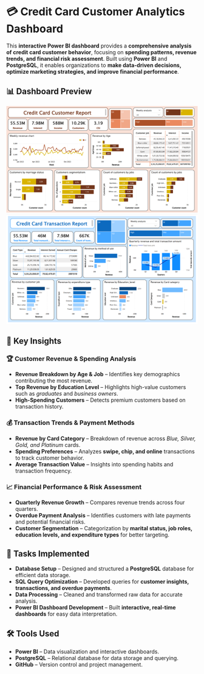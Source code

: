 # 💳 Credit Card Customer Analytics Dashboard  

This **interactive Power BI dashboard** provides a **comprehensive analysis of credit card customer behavior**, focusing on **spending patterns, revenue trends, and financial risk assessment**. Built using **Power BI** and **PostgreSQL**, it enables organizations to **make data-driven decisions, optimize marketing strategies, and improve financial performance**.  

## 📊 Dashboard Preview  

![Customer Revenue Dashboard](dashboard/cc_customers.png)  
![Transaction Analysis Dashboard](dashboard/cc_transactions.png)  

## 🚀 Key Insights  

### 🏆 Customer Revenue & Spending Analysis  
- **Revenue Breakdown by Age & Job** – Identifies key demographics contributing the most revenue.  
- **Top Revenue by Education Level** – Highlights high-value customers such as *graduates* and *business owners*.  
- **High-Spending Customers** – Detects premium customers based on transaction history.  

### 💰 Transaction Trends & Payment Methods  
- **Revenue by Card Category** – Breakdown of revenue across *Blue, Silver, Gold, and Platinum* cards.  
- **Spending Preferences** – Analyzes **swipe, chip, and online** transactions to track customer behavior.  
- **Average Transaction Value** – Insights into spending habits and transaction frequency.  

### 📈 Financial Performance & Risk Assessment  
- **Quarterly Revenue Growth** – Compares revenue trends across four quarters.  
- **Overdue Payment Analysis** – Identifies customers with late payments and potential financial risks.  
- **Customer Segmentation** – Categorization by **marital status, job roles, education levels, and expenditure types** for better targeting.  

## 🔧 Tasks Implemented  

- **Database Setup** – Designed and structured a **PostgreSQL** database for efficient data storage.  
- **SQL Query Optimization** – Developed queries for **customer insights, transactions, and overdue payments**.  
- **Data Processing** – Cleaned and transformed raw data for accurate analysis.  
- **Power BI Dashboard Development** – Built **interactive, real-time dashboards** for easy data interpretation.  

## 🛠 Tools Used  

- **Power BI** – Data visualization and interactive dashboards.  
- **PostgreSQL** – Relational database for data storage and querying.  
- **GitHub** – Version control and project management.  

